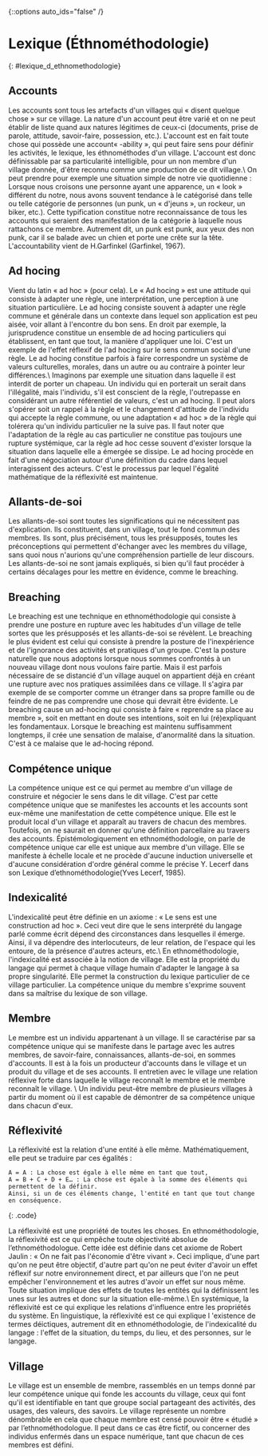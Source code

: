 {::options auto_ids="false" /}

Lexique (Éthnométhodologie)
=
{: #lexique_d_ethnomethodologie}

## Accounts
Les accounts sont tous les artefacts d'un villages qui « disent quelque chose » sur ce village. La nature d'un account peut être varié et on ne peut établir de liste quand aux natures légitimes de ceux-ci (documents, prise de parole, attitude, savoir-faire, possession, etc.). L'account est en fait toute chose qui possède une account« -ability », qui peut faire sens pour définir les activités, le lexique, les éthnométhodes d'un village. L'account est donc définissable par sa particularité intelligible, pour un non membre d'un village donnée, d'être reconnu comme une production de ce dit village.\\
On peut prendre pour exemple une situation simple de notre vie quotidienne : Lorsque nous croisons une personne ayant une apparence, un « look » différent du notre, nous avons souvent tendance à le catégorisé dans telle ou telle catégorie de personnes (un punk, un « d'jeuns », un rockeur, un biker, etc.). Cette typification constitue notre reconnaissance de tous les accounts qui seraient des manifestation de la catégorie à laquelle nous rattachons ce membre. Autrement dit, un punk est punk, aux yeux des non punk, car il se balade avec un chien et porte une crête sur la tête. L'accountability vient de H.Garfinkel (Garfinkel, 1967).

## Ad hocing
Vient du latin « ad hoc » (pour cela). Le « Ad hocing » est une attitude qui consiste à adapter une règle, une interprétation, une perception à une situation particulière. Le ad hocing consiste souvent à adapter une règle commune et générale dans un contexte dans lequel son application est peu aisée, voir allant à l'encontre du bon sens. En droit par exemple, la jurisprudence constitue un ensemble de ad hocing particuliers qui établissent, en tant que tout, la manière d'appliquer une loi. C'est un exemple de l'effet réflexif de l'ad hocing sur le sens commun social d'une règle. Le ad hocing constitue parfois à faire correspondre un système de valeurs culturelles, morales, dans un autre ou au contraire à pointer leur différences.\\
Imaginons par exemple une situation dans laquelle il est interdit de porter un chapeau. Un individu qui en porterait un serait dans l'illégalité, mais l'individu, s'il est conscient de la règle, l'outrepasse en considérant un autre référentiel de valeurs, c'est un ad hocing. Il peut alors s'opérer soit un rappel à la règle et le changement d'attitude de l'individu qui accepte la règle commune, ou une adaptation « ad hoc » de la règle qui tolérera qu'un individu particulier ne la suive pas. Il faut noter que l'adaptation de la règle au cas particulier ne constitue pas toujours une rupture systémique, car la règle ad hoc cesse souvent d'exister lorsque la situation dans laquelle elle a émergée se dissipe. Le ad hocing procède en fait d'une négociation autour d'une définition du cadre dans lequel interagissent des acteurs. C'est le processus par lequel l'égalité mathématique de la réflexivité est maintenue.

## Allants-de-soi
Les allants-de-soi sont toutes les significations qui ne nécessitent pas d'explication. Ils constituent, dans un village, tout le fond commun des membres. Ils sont, plus précisément, tous les présupposés, toutes les préconceptions qui permettent d'échanger avec les membres du village, sans quoi nous n'aurions qu'une compréhension partielle de leur discours. Les allants-de-soi ne sont jamais expliqués, si bien qu'il faut procéder à certains décalages pour les mettre en évidence, comme le breaching.

## Breaching
Le breaching est une technique en ethnométhodologie qui consiste à prendre une posture en rupture avec les habitudes d'un village de telle sortes que les présupposés et les allants-de-soi se révèlent. Le breaching le plus évident est celui qui consiste à prendre la posture de l'inexpérience et de l'ignorance des activités et pratiques d'un groupe. C'est la posture naturelle que nous adoptons lorsque nous sommes confrontés à un nouveau village dont nous voulons faire partie. Mais il est parfois nécessaire de se distancié d'un village auquel on appartient déjà en créant une rupture avec nos pratiques assimilées dans ce village. Il s'agira par exemple de se comporter comme un étranger dans sa propre famille ou de feindre de ne pas comprendre une chose qui devrait être évidente. Le breaching cause un ad-hocing qui consiste à faire « reprendre sa place au membre », soit en mettant en doute ses intentions, soit en lui (ré)expliquant les fondamentaux. Lorsque le breaching est maintenu suffisamment longtemps, il crée une sensation de malaise, d'anormalité dans la situation. C'est à ce malaise que le ad-hocing répond.

## Compétence unique
La compétence unique est ce qui permet au membre d'un village de construire et négocier le sens dans le dit village. C'est par cette compétence unique que se manifestes les accounts et les accounts sont eux-même une manifestation de cette compétence unique. Elle est le produit local d'un village et apparaît au travers de chacun des membres. Toutefois, on ne saurait en donner qu'une définition parcellaire au travers des accounts. Épistémologiquement en ethnométhodologie, on parle de compétence unique car elle est unique aux membre d'un village. Elle se manifeste à échelle locale et ne procède d'aucune induction universelle et d'aucune considération d'ordre général comme le précise Y. Lecerf dans son Lexique d’ethnométhodologie(Yves Lecerf, 1985).

## Indexicalité
L'indexicalité peut être définie en un axiome : « Le sens est une construction ad hoc ». Ceci veut dire que le sens interprété du langage parlé comme écrit dépend des circonstances dans lesquelles il émerge. Ainsi, il va dépendre des interlocuteurs, de leur relation, de l'espace qui les entoure, de la présence d'autres acteurs, etc.\\
En ethnométhodologie, l'indexicalité est associée à la notion de village. Elle est la propriété du langage qui permet à chaque village humain d'adapter le langage à sa propre singularité. Elle permet la construction du lexique particulier de ce village particulier. La compétence unique du membre s'exprime souvent dans sa maîtrise du lexique de son village.

## Membre
Le membre est un individu appartenant à un village. Il se caractérise par sa compétence unique qui se manifeste dans le partage avec les autres membres, de savoir-faire, connaissances, allants-de-soi, en sommes d'accounts. Il est à la fois un producteur d'accounts dans le village et un produit du village et de ses accounts. Il entretien avec le village une relation réflexive forte dans laquelle le village reconnaît le membre et le membre reconnaît le village. \\
Un individu peut-être membre de plusieurs villages à partir du moment où il est capable de démontrer de sa compétence unique dans chacun d'eux.

## Réflexivité
La réflexivité est la relation d'une entité à elle même. Mathématiquement, elle peut se traduire par ces égalités :

~~~~
A = A : La chose est égale à elle même en tant que tout,
A = B + C + D + E… : La chose est égale à la somme des éléments qui permettent de la définir.
Ainsi, si un de ces éléments change, l'entité en tant que tout change en conséquence.
~~~~
{: .code}

La réflexivité est une propriété de toutes les choses. En ethnométhodologie, la réflexivité est ce qui empêche toute objectivité absolue de l’ethnométhodologue. Cette idée est définie dans cet axiome de Robert Jaulin : « On ne fait pas l'économie d'être vivant ». Ceci implique, d'une part qu'on ne peut être objectif, d'autre part qu'on ne peut éviter d'avoir un effet réflexif sur notre environnement direct, et par ailleurs que l'on ne peut empêcher l'environnement et les autres d'avoir un effet sur nous même. Toute situation implique des effets de toutes les entités qui la définissent les unes sur les autres et donc sur la situation elle-même.\\
En systémique, la réflexivité est ce qui explique les relations d'influence entre les propriétés du système. En linguistique, la réflexivité est ce qui explique l 'existence de termes déictiques, autrement dit en ethnométhodologie, de l'indexicalité du langage : l'effet de la situation, du temps, du lieu, et des personnes, sur le langage.

## Village
Le village est un ensemble de membre, rassemblés en un temps donné par leur compétence unique qui fonde les accounts du village, ceux qui font qu'il est identifiable en tant que groupe social partageant des activités, des usages, des valeurs, des savoirs. Le village représente un nombre dénombrable en cela que chaque membre est censé pouvoir être « étudié » par l’ethnométhodologue. Il peut dans ce cas être fictif, ou concerner des individus enfermés dans un
espace numérique, tant que chacun de ces membres est défini.

